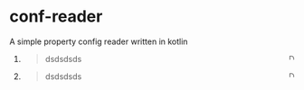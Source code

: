 # conf-reader
A simple property config reader written in kotlin



1. > dsdsdsds     <img style="float: right; width: 10px;" alt="Drawing"  src="https://help.github.com/assets/images/help/profile/top_right_avatar.png">
    
         
2. > dsdsdsds     <img style="float: right; width: 10px;" alt="Drawing"  src="https://help.github.com/assets/images/help/profile/top_right_avatar.png">
